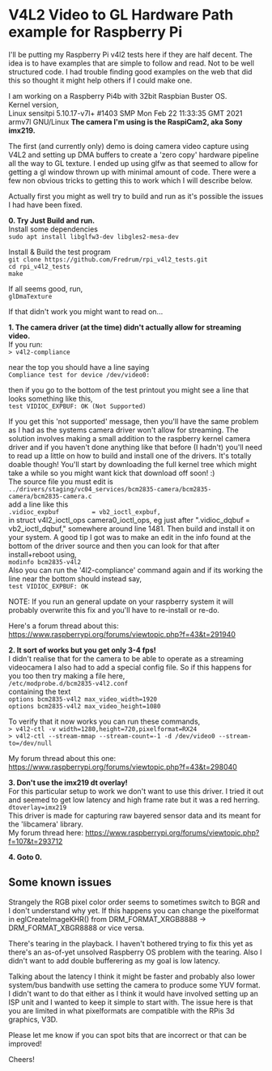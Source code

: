 # V4L2 Video to GL Hardware Path example for Raspberry Pi    

I'll be putting my Raspberry Pi v4l2 tests here if they are half decent.
The idea is to have examples that are simple to follow and read. Not to be well structured code.
I had trouble finding good examples on the web that did this so thought it might help others if I could make one.

I am working on a Raspberry Pi4b with 32bit Raspbian Buster OS.    
Kernel version,    
Linux sensitpi 5.10.17-v7l+ #1403 SMP Mon Feb 22 11:33:35 GMT 2021 armv7l GNU/Linux
**The camera I'm using is the RaspiCam2, aka Sony imx219.**

The first (and currently only) demo is doing camera video capture using V4L2 and setting up DMA buffers to create a 'zero copy' hardware pipeline all the way to GL texture.
I ended up using glfw as that seemed to allow for getting a gl window thrown up with minimal amount of code. There were a few non obvious tricks to getting this to work which I will describe below.

Actually first you might as well try to build and run as it's possible the issues I had have been fixed.    
    
**0. Try Just Build and run.**    
Install some dependencies    
`sudo apt install libglfw3-dev libgles2-mesa-dev`    
    
Install & Build the test program    
`git clone https://github.com/Fredrum/rpi_v4l2_tests.git`    
`cd rpi_v4l2_tests`  
`make`    

If all seems good, run,    
`glDmaTexture`    
    
If that didn't work you might want to read on...


**1. The camera driver (at the time) didn't actually allow for streaming video.**    
If you run:    
`> v4l2-compliance`    
    
near the top you should have a line saying    
`Compliance test for device /dev/video0:`    
    
then if you go to the bottom of the test printout you might see a line that looks something like this,    
`test VIDIOC_EXPBUF: OK (Not Supported)`    
    
If you get this 'not supported' message, then you'll have the same problem as I had as the systems camera driver won't allow for streaming. The solution involves making a small addition to the raspberry kernel camera driver and if you haven't done anything like that before (I hadn't) you'll need to read up a little on how to build and install one of the drivers. It's totally doable though! You'll start by downloading the full kernel tree which might take a while so you might want kick that download off soon! :)    
The source file you must edit is    
`../drivers/staging/vc04_services/bcm2835-camera/bcm2835-camera/bcm2835-camera.c`    
add a line like this    
`.vidioc_expbuf			= vb2_ioctl_expbuf,`    
in struct v4l2_ioctl_ops camera0_ioctl_ops, eg just after ".vidioc_dqbuf = vb2_ioctl_dqbuf," somewhere around line 1481.
Then build and install it on your system. A good tip I got was to make an edit in the info found at the bottom of the driver source and then you can look for that after install+reboot using,    
`modinfo bcm2835-v4l2`    
Also you can run the '4l2-compliance' command again and if its working the line near the bottom should instead say,    
`test VIDIOC_EXPBUF: OK`    
    
NOTE: If you run an general update on your raspberry system it will probably overwrite this fix and you'll have to re-install or re-do.
    
Here's a forum thread about this:  https://www.raspberrypi.org/forums/viewtopic.php?f=43&t=291940    
    
**2. It sort of works but you get only 3-4 fps!**    
I didn't realise that for the camera to be able to operate as a streaming videocamera I also had to add a special config file.
So if this happens for you too then try making a file here,    
`/etc/modprobe.d/bcm2835-v4l2.conf`    
containing the text    
`options bcm2835-v4l2 max_video_width=1920`    
`options bcm2835-v4l2 max_video_height=1080`    
    
To verify that it now works you can run these commands,    
`> v4l2-ctl -v width=1280,height=720,pixelformat=RX24`    
`> v4l2-ctl --stream-mmap --stream-count=-1 -d /dev/video0 --stream-to=/dev/null`    

My forum thread about this one:  https://www.raspberrypi.org/forums/viewtopic.php?f=43&t=298040    


**3. Don't use the imx219 dt overlay!**    
For this particular setup to work we don't want to use this driver. I tried it out and seemed to get low latency and high frame rate but it was a red herring.   
`dtoverlay=imx219`    
This driver is made for capturing raw bayered sensor data and its meant for the 'libcamera' library.    
My forum thread here:  https://www.raspberrypi.org/forums/viewtopic.php?f=107&t=293712    
    
    
**4. Goto  0.**



## Some known issues    
Strangely the RGB pixel color order seems to sometimes switch to BGR and I don't understand why yet. If this happens you can change the pixelformat in eglCreateImageKHR() from DRM_FORMAT_XRGB8888 -> DRM_FORMAT_XBGR8888 or vice versa.    
    
There's tearing in the playback. I haven't bothered trying to fix this yet as there's an as-of-yet unsolved Raspberry OS problem with the tearing. Also I didn't want to add double bufferering as my goal is low latency.    
    
Talking about the latency I think it might be faster and probably also lower system/bus bandwith use setting the camera to produce some YUV format. I didn't want to do that either as I think it would have involved setting up an ISP unit and I wanted to keep it simple to start with. The issue here is that you are limited in what pixelformats are compatible with the RPis 3d graphics, V3D.
    
    
    
Please let me know if you can spot bits that are incorrect or that can be improved!    
    
Cheers!
